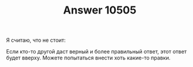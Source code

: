 ﻿---
title: "Answer 10505"
se.owner.user_id: 370011
se.owner.display_name: "Kend"
se.owner.link: "https://ru.meta.stackoverflow.com/users/370011/kend"
se.answer_id: 10505
se.question_id: 10501
se.post_type: answer
se.score: -15
se.is_accepted: False
---
<p>Я считаю, что не стоит:</p>
<p>Если кто-то другой даст верный и более правильный ответ, этот ответ будет вверху. Можете попытаться внести хоть какие-то правки.</p>
